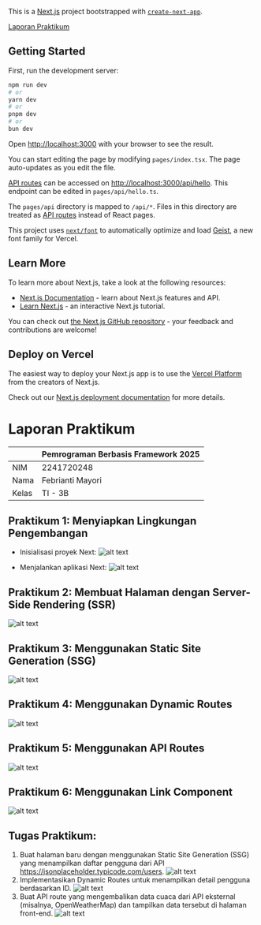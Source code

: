 This is a [Next.js](https://nextjs.org) project bootstrapped with [`create-next-app`](https://nextjs.org/docs/pages/api-reference/create-next-app).

[Laporan Praktikum](#laporan-praktikum)

## Getting Started

First, run the development server:

```bash
npm run dev
# or
yarn dev
# or
pnpm dev
# or
bun dev
```

Open [http://localhost:3000](http://localhost:3000) with your browser to see the result.

You can start editing the page by modifying `pages/index.tsx`. The page auto-updates as you edit the file.

[API routes](https://nextjs.org/docs/pages/building-your-application/routing/api-routes) can be accessed on [http://localhost:3000/api/hello](http://localhost:3000/api/hello). This endpoint can be edited in `pages/api/hello.ts`.

The `pages/api` directory is mapped to `/api/*`. Files in this directory are treated as [API routes](https://nextjs.org/docs/pages/building-your-application/routing/api-routes) instead of React pages.

This project uses [`next/font`](https://nextjs.org/docs/pages/building-your-application/optimizing/fonts) to automatically optimize and load [Geist](https://vercel.com/font), a new font family for Vercel.

## Learn More

To learn more about Next.js, take a look at the following resources:

- [Next.js Documentation](https://nextjs.org/docs) - learn about Next.js features and API.
- [Learn Next.js](https://nextjs.org/learn-pages-router) - an interactive Next.js tutorial.

You can check out [the Next.js GitHub repository](https://github.com/vercel/next.js) - your feedback and contributions are welcome!

## Deploy on Vercel

The easiest way to deploy your Next.js app is to use the [Vercel Platform](https://vercel.com/new?utm_medium=default-template&filter=next.js&utm_source=create-next-app&utm_campaign=create-next-app-readme) from the creators of Next.js.

Check out our [Next.js deployment documentation](https://nextjs.org/docs/pages/building-your-application/deploying) for more details.

# Laporan Praktikum
|  | Pemrograman Berbasis Framework 2025 |
|--|--|
| NIM |  2241720248|
| Nama |  Febrianti Mayori |
| Kelas | TI - 3B |

## Praktikum 1: Menyiapkan Lingkungan Pengembangan
- Inisialisasi proyek Next:
  ![alt text](../next-app/assets-report/P1-1.png)

- Menjalankan aplikasi Next:
  ![alt text](../next-app/assets-report/P1-2.png)

## Praktikum 2: Membuat Halaman dengan Server-Side Rendering (SSR)
![alt text](../next-app/assets-report/P2.png)

## Praktikum 3: Menggunakan Static Site Generation (SSG)
![alt text](../next-app/assets-report/P3.png)

## Praktikum 4: Menggunakan Dynamic Routes
![alt text](../next-app/assets-report/P4.png)

## Praktikum 5: Menggunakan API Routes
![alt text](../next-app/assets-report/P5.png)

## Praktikum 6: Menggunakan Link Component
![alt text](../next-app/assets-report/P6.gif)

## Tugas Praktikum:
1. Buat halaman baru dengan menggunakan Static Site Generation (SSG) yang menampilkan daftar pengguna dari API https://jsonplaceholder.typicode.com/users.
  ![alt text](../next-app/assets-report/TP1.png)   
2. Implementasikan Dynamic Routes untuk menampilkan detail pengguna berdasarkan ID.
  ![alt text](../next-app/assets-report/TP2.gif)   
3. Buat API route yang mengembalikan data cuaca dari API eksternal (misalnya, OpenWeatherMap) dan tampilkan data tersebut di halaman front-end.
  ![alt text](../next-app/assets-report/TP3.gif)   